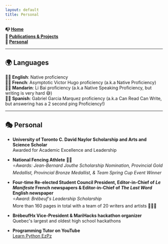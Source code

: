 ```yaml
---
layout: default
title: Personal
---
```


 **📭 [Home](/index)**  
 **🤖 [Publications & Projects](/projects)**  
 **🐼 [Personal](/personal)**  

---
## <span id="language"> 🌍 Languages </span>
🧑‍🏫 **English**:  Native proficiency  
👨‍🍳 **French**: Asymptotic Victor Hugo proficiency (a.k.a Native Proficiency)  
🧙‍♂️ **Mandarin**: Li Bai proficiency (a.k.a Native Speaking Proficiency, but writing is very hard 😅)  
👩‍🎨 **Spanish**: Gabriel Garcia Marquez proficiency (a.k.a Can Read Can Write, but answering has a 2 second ping Proficiency!)  

---
## <span id="personal"> 🎭 Personal </span>
- **University of Toronto C. David Naylor Scholarship and Arts and Science Scholar**  
  Awarded for Academic Excellence and Leadership

- **National Fencing Athlete** 🤺🤺   
  ⭐*Awards: Jean-Bernard Jouthe Scholarship Nomination, Provincial Gold Medallist, Provincial Bronze Medallist, & Team Spring Cup Event Winner*  

- **Four-time Re-elected Student Council President, Editor-in-Chief of *Le Manifeste* French newspapers & Editor-in-Chief of *The Last Word* English newspaper**  
  ⭐*Award: Brébeuf's Leadership Scholarship*  
  More than 160 pages in total with a team of 20 writers and artists 🧑‍🎨📝

- **BrébeufHx Vice-President & MariHacks hackathon organizer**  
  Quebec's largest and oldest high school hackathons

- **Programming Tutor on YouTube**  
  [Learn Python EzPz](https://youtu.be/W-yyd3NaHYA)